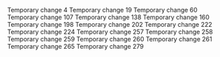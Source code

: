 Temporary change 4
Temporary change 19
Temporary change 60
Temporary change 107
Temporary change 138
Temporary change 160
Temporary change 198
Temporary change 202
Temporary change 222
Temporary change 224
Temporary change 257
Temporary change 258
Temporary change 259
Temporary change 260
Temporary change 261
Temporary change 265
Temporary change 279
